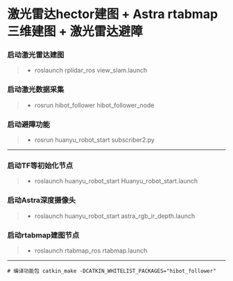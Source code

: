 # 激光雷达hector建图 + Astra rtabmap三维建图 + 激光雷达避障



### 启动激光雷达建图

>*  roslaunch rplidar_ros view_slam.launch

### 启动激光数据采集

> * rosrun hibot_follower hibot_follower_node 

### 启动避障功能

> * rosrun huanyu_robot_start subscriber2.py 

---



### 启动TF等初始化节点

> * roslaunch huanyu_robot_start Huanyu_robot_start.launch

### 启动Astra深度摄像头

> * roslaunch huanyu_robot_start astra_rgb_ir_depth.launch

### 启动rtabmap建图节点

> * roslaunch rtabmap_ros rtabmap.launch

---



```shell
# 编译功能包 catkin_make -DCATKIN_WHITELIST_PACKAGES="hibot_follower"
```

